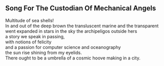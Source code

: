 Song For The Custodian Of Mechanical Angels
-------------------------------------------
Multitude of sea shells!  
In and out of the deep brown the transluscent marine and the transparent  
went expanded in stars in the sky the archipeligos outside hers  
a story we speak in passing,  
with notions of felicity  
and a passion for computer science and oceanography  
the sun rise shining from my eyelids.  
There ought to be a umbrella of a cosmic hoove making in a city.  
